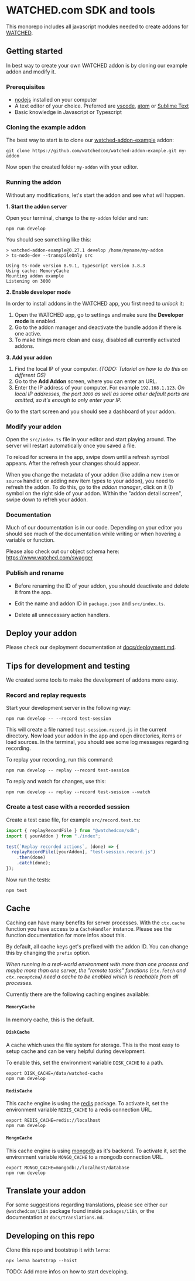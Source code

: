 # WATCHED.com SDK and tools

This monorepo includes all javascript modules needed to create addons for [WATCHED](https://www.watched.com/).

## Getting started

In best way to create your own WATCHED addon is by cloning our example addon and modify it.

### Prerequisites

- [nodejs](https://nodejs.org/) installed on your computer
- A text editor of your choice. Preferred are [vscode](https://code.visualstudio.com/), [atom](https://atom.io/) or [Sublime Text](https://www.sublimetext.com/)
- Basic knowledge in Javascript or Typescript

### Cloning the example addon

The best way to start is to clone our [watched-addon-example](https://github.com/watchedcom/watched-addon-example) addon:

```shell
git clone https://github.com/watchedcom/watched-addon-example.git my-addon
```

Now open the created folder `my-addon` with your editor.

### Running the addon

Without any modifications, let's start the addon and see what will happen.

**1. Start the addon server**

Open your terminal, change to the `my-addon` folder and run:

```shell
npm run develop
```

You should see something like this:

```
> watched-addon-example@0.27.1 develop /home/myname/my-addon
> ts-node-dev --transpileOnly src

Using ts-node version 8.9.1, typescript version 3.8.3
Using cache: MemoryCache
Mounting addon example
Listening on 3000
```

**2. Enable developer mode**

In order to install addons in the WATCHED app, you first need to _unlock_ it:

1. Open the WATCHED app, go to settings and make sure the **Developer mode** is enabled.
2. Go to the addon manager and deactivate the bundle addon if there is one active.
3. To make things more clean and easy, disabled all currently activated addons.

**3. Add your addon**

1. Find the local IP of your computer.
   _(TODO: Tutorial on how to do this on different OS)_
2. Go to the **Add Addon** screen, where you can enter an URL.
3. Enter the IP address of your computer. For example `192.168.1.123`.
   _On local IP addresses, the port `3000` as well as some other default ports are omitted, so it's enough to only enter your IP._

Go to the start screen and you should see a dashboard of your addon.

### Modify your addon

Open the `src/index.ts` file in your editor and start playing around. The server will restart automatically once you saved a file.

To reload for screens in the app, swipe down until a refresh symbol appears. After the refresh your changes should appear.

When you change the metadata of your addon (like addin a new `item` or `source` handler, or adding new item types to your addon), you need to refresh the addon. To do this, go to the _addon manager_, click on it (I) symbol on the right side of your addon. Within the "addon detail screen", swipe down to refreh your addon.

### Documentation

Much of our documentation is in our code. Depending on your editor you should see much of the documentation while writing or when hovering a variable or function.

Please also check out our object schema here: https://www.watched.com/swagger

### Publish and rename

- Before renaming the ID of your addon, you should deactivate and delete it from the app.

- Edit the name and addon ID in `package.json` and `src/index.ts`.

- Delete all unnecessary action handlers.

## Deploy your addon

Please check our deployment documentation at [docs/deployment.md](https://github.com/watchedcom/watched-js/blob/master/docs/deployment.md).

## Tips for development and testing

We created some tools to make the development of addons more easy.

### Record and replay requests

Start your development server in the following way:

```shell
npm run develop -- --record test-session
```

This will create a file named `test-session.record.js` in the current directory. Now load your addon in the app and open directories, items or load sources. In the terminal, you should see some log messages regarding recording.

To replay your recording, run this command:

```shell
npm run develop -- replay --record test-session
```

To reply and watch for changes, use this:

```shell
npm run develop -- replay --record test-session --watch
```

### Create a test case with a recorded session

Create a test case file, for example `src/record.test.ts`:

```javascript
import { replayRecordFile } from "@watchedcom/sdk";
import { yourAddon } from "./index";

test(`Replay recorded actions`, (done) => {
  replayRecordFile([yourAddon], "test-session.record.js")
    .then(done)
    .catch(done);
});
```

Now run the tests:

```shell
npm test
```

## Cache

Caching can have many benefits for server processes. With the `ctx.cache` function you have access to a `CacheHandler` instance. Please see the function documentation for more infos about this.

By default, all cache keys get's prefixed with the addon ID. You can change this by changing the `prefix` option.

_When running in a real-world environment with more than one process and maybe more than one server, the "remote tasks" functions (`ctx.fetch` and `ctx.recaptcha`) need a cache to be enabled which is reachable from all processes._

Currently there are the following caching engines available:

#### `MemoryCache`

In memory cache, this is the default.

#### `DiskCache`

A cache which uses the file system for storage. This is the most easy to setup cache and can be very helpful during development.

To enable this, set the environment variable `DISK_CACHE` to a path.

```shell
export DISK_CACHE=/data/watched-cache
npm run develop
```

#### `RedisCache`

This cache engine is using the [redis](https://www.npmjs.com/package/redis) package. To activate it, set the environment variable `REDIS_CACHE` to a redis connection URL.

```shell
export REDIS_CACHE=redis://localhost
npm run develop
```

#### `MongoCache`

This cache engine is using [mongodb](https://www.mongodb.com/) as it's backend. To activate it, set the environment variable `MONGO_CACHE` to a mongodb connection URL.

```shell
export MONGO_CACHE=mongodb://localhost/database
npm run develop
```

## Translate your addon

For some suggestions regarding translations, please see either our `@watchedcom/i18n` package found inside `packages/i18n`, or the documentation at `docs/translations.md`.

## Developing on this repo

Clone this repo and bootstrap it with `lerna`:

```shell
npx lerna bootstrap --hoist
```

TODO: Add more infos on how to start developing.
